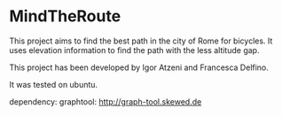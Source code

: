 MindTheRoute
============
This project aims to find the best path in the city of Rome for bicycles. It uses elevation information to find the path with the less altitude gap.

This project has been developed by Igor Atzeni and Francesca Delfino.

It was tested on ubuntu.

dependency:
graphtool: http://graph-tool.skewed.de
